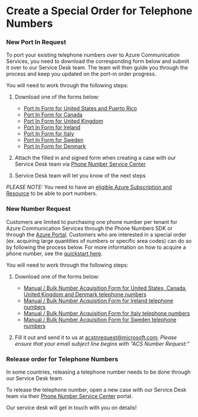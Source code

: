 # Create a Special Order for Telephone Numbers

### New Port In Request
To port your existing telephone numbers over to Azure Communication Services, you need to download the corresponding form below and submit it over to our Service Desk team. The team will then guide you through the process and keep you updated on the port-in order progress.

You will need to work through the following steps:
1) Download one of the forms below:
    - [Port In Form for United States and Puerto Rico](./Forms/filename.pdf)
    - [Port In Form for Canada](./Forms/filename.pdf)
    - [Port In Form for United Kingdom](./Forms/filename.pdf)
    - [Port In Form for Ireland](./Forms/filename.pdf)
    - [Port In Form for Italy](./Forms/filename.pdf)
    - [Port In Form for Sweden](./Forms/filename.pdf)
    - [Port In Form for Denmark](./Forms/filename.pdf)
    
2) Attach the filled in and signed form when creating a case with our Service Desk team via [Phone Number Service Center](https://pstnsd.powerappsportals.com/)
3) Service Desk team will let you know of the next steps

*PLEASE NOTE:* You need to have an [eligible Azure Subscription and Resource](https://docs.microsoft.com/azure/communication-services/concepts/telephony-sms/plan-solution#azure-subscriptions-eligibility) to be able to port numbers. 



### New Number Request
Customers are limited to purchasing one phone number per tenant for Azure Communication Services through the Phone Numbers SDK or through the [Azure Portal](https://portal.azure.com). Customers who are interested in a special order (ex. acquiring large quantities of numbers or specific area codes) can do so by following the process below. For more information on how to acquire a phone number, see the [quickstart here](https://docs.microsoft.com/en-us/azure/communication-services/quickstarts/telephony/get-phone-number?pivots=platform-azp).

You will need to work through the following steps: 
1) Download one of the forms below:
    - [Manual / Bulk Number Acquisition Form for United States, Canada, United Kingdom and Denmark telephone numbers](./Forms/ACS%20-%20Manual%20Number%20Acquisition%20Form%20US-UK-CA-DK.docx)
    - [Manual / Bulk Number Acquisition Form for Ireland telephone numbers](./Forms/ACS%20-%20Manual%20Number%20Acquisition%20Form%20for%20Ireland.docx)
    - [Manual / Bulk Number Acquisition Form for Italy telephone numbers](./Forms/ACS%20-%20Manual%20Number%20Acquisition%20Form%20for%20Italy.docx)
    - [Manual / Bulk Number Acquisition Form for Sweden telephone numbers](./Forms/ACS%20-%20Manual%20Number%20Acquisition%20Form%20for%20Sweden.docx)

2) Fill it out and send it to us at acstnrequest@microsoft.com; *Please ensure that your email subject line begins with "ACS Number Request:"* 


### Release order for Telephone Numbers

In some countries, releasing a telephone number needs to be done through our Service Desk team.

To release the telephone number, open a new case with our Service Desk team via their  [Phone Number Service Center](https://pstnsd.powerappsportals.com/) portal.


Our service desk will get in touch with you on details!
